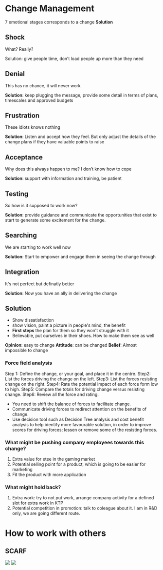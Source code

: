 
# Change Management

7 emotional stages corresponds to a change **Solution**

## Shock

What? Really? 

Solution:  give people time, don’t load people up more than they need 


## Denial

This has no chance, it will never work 

**Solution**: keep plugging the message, provide some detail in terms of plans, timescales and approved budgets 

## **Frustration**

These idiots knows nothing 

**Solution**: Listen and accept how they feel. But only adjust the details of the change plans if they have valuable points to raise

## **Acceptance** 

Why does this always happen to me? I don’t know how to cope 

**Solution**: support with information and training, be patient 

## **Testing** 

So how is it supposed to work now?

**Solution**: provide guidance and communicate the opportunities that exist to start to generate some excitement for the change.

## **Searching** 

We are starting to work well now 

**Solution**: Start to empower and engage them in seeing the change through 

## **Integration**

It's not perfect but definatly better

**Solution**: Now you have an ally in delivering the change


## Solution

- Show dissatisfaction
- show vision, paint a picture in people's mind, the benefit
- **First steps** the plan for them so they won't struggle with it
- Believable, put ourselves in their shoes. How to make them see as well

**Opinion**: easy to change
**Attitude**: can be changed
**Belief**: Almost impossible to change

### Force field analysis

Step 1: Define the change, or your goal, and place it in the centre.
Step2: List the forces driving the change on the left.
Step3: List the forces resisting change on the right.
Step4: Rate the potential impact of each force form low to high.
Step5: Compare the totals for driving change versus resisting change.
Step6: Review all the force and rating.

- You need to shift the balance of forces to facilitate change.
- Communicate driving forces to redirect attention on the benefits of change.
- Use decision tool such as Decision Tree analysis and cost benefit analysis to help identify more favourable solution, in order to improve scores for driving forces; lessen or remove some of the resisting forces.


### What might be pushing company employees towards this change?

1. Extra value for etee in the gaming market
1. Potential selling point for a product, which is going to be easier for marketing
1. Fit the product with more application

### What might hold back?

1. Extra work: try to not put work, arrange company activity for a defined slot for extra work in KTP
1. Potential competition in promotion: talk to coleague about it. I am in R&D only, we are going different route. 


# How to work with others
## SCARF


![](Aspose.Words.5364a901-92ab-4f1a-a312-4393b804b23f.027.png) ![](Aspose.Words.5364a901-92ab-4f1a-a312-4393b804b23f.028.png)